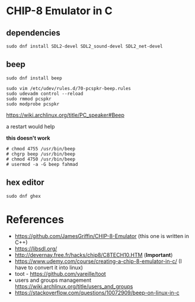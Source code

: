 # CHIP-8 Emulator in C

## dependencies

```shell
sudo dnf install SDL2-devel SDL2_sound-devel SDL2_net-devel
```

## beep

```shell
sudo dnf install beep

sudo vim /etc/udev/rules.d/70-pcspkr-beep.rules
sudo udevadm control --reload
sudo rmmod pcspkr
sudo modprobe pcspkr
```

https://wiki.archlinux.org/title/PC_speaker#Beep

a restart would help

**this doesn't work**

```shell
# chmod 4755 /usr/bin/beep
# chgrp beep /usr/bin/beep
# chmod 4750 /usr/bin/beep
# usermod -a -G beep fahmad
```

## hex editor

```shell
sudo dnf ghex
```

# References

- https://github.com/JamesGriffin/CHIP-8-Emulator (this one is written in C++)
- https://libsdl.org/
- http://devernay.free.fr/hacks/chip8/C8TECH10.HTM (**Important**)
- https://www.udemy.com/course/creating-a-chip-8-emulator-in-c/ (I have to convert it into linux)
- toot - https://github.com/vareille/toot
- users and groups management https://wiki.archlinux.org/title/users_and_groups
- https://stackoverflow.com/questions/10072909/beep-on-linux-in-c
